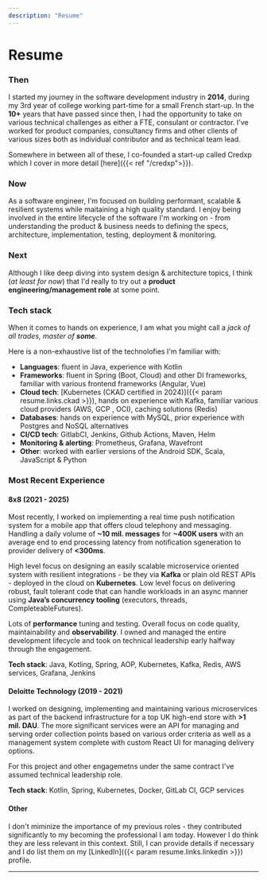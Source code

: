 ```yaml
---
description: "Resume"
---
```


# Resume

### Then

I started my journey in the software development industry in __2014__, during my 3rd year of college working part-time for a small French start-up. In the __10+__ years that have passed since then, I had the opportunity to take on various technical challenges as either a FTE, consulant or contractor. I've worked for product companies, consultancy firms and other clients of various sizes both as individual contributor and as technical team lead.

Somewhere in between all of these, I co-founded a start-up called Credxp which I cover in more detail [here]({{< ref "/credxp">}}).

### Now
As a software engineer, I'm focused on building performant, scalable & resilient systems while maitaining a high quality standard. I enjoy being involved in the entire lifecycle of the software I'm working on - from understanding the product & business needs to defining the specs, architecture, implementation, testing, deployment & monitoring.

### Next
Although I like deep diving into system design & architecture topics, I think (_at least for now_) that I'd really to try out a __product engineering/management role__ at some point.

### Tech stack
When it comes to hands on experience, I am what you might call a _jack of all trades, master of __some___.

Here is a non-exhaustive list of the technolofies I'm familiar with:
* __Languages__: fluent in Java, experience with Kotlin
* __Frameworks__: fluent in Spring (Boot, Cloud) and other DI frameworks, familiar with various
frontend frameworks (Angular, Vue)
* __Cloud tech__: [Kubernetes (CKAD certified in 2024)]({{< param resume.links.ckad >}}), hands on experience with Kafka, familiar
various cloud providers (AWS, GCP , OCI), caching solutions (Redis)
* __Databases__: hands on experience with MySQL, prior experience with Postgres and NoSQL
alternatives
* __CI/CD tech__: GitlabCI, Jenkins, Github Actions, Maven, Helm
* __Monitoring & alerting__: Prometheus, Grafana, Wavefront
* __Other__: worked with earlier versions of the Android SDK, Scala, JavaScript & Python


### Most Recent Experience

#### 8x8 (2021 - 2025)

Most recently, I worked on implementing a real time push notification system for a mobile app that offers cloud telephony and messaging. Handling a daily volume of __~10 mil. messages__ for __~400K users__ with an average end to end processing latency from notification sgeneration to provider delivery of __<300ms__.

High level focus on designing an easily scalable microservice oriented system with resilient integrations - be they via __Kafka__ or plain old REST APIs - deployed in the cloud on __Kubernetes__. Low level focus on delivering robust, fault tolerant code that can handle workloads in an async manner using __Java’s concurrency tooling__ (executors, threads, CompleteableFutures).

Lots of __performance__ tuning and testing. Overall focus on code quality, maintainability and __observability__. I owned and managed the entire development lifecycle and took on technical leadership early halfway through the engagement.

__Tech stack__: Java, Kotling, Spring, AOP, Kubernetes, Kafka, Redis, AWS services, Grafana, Jenkins

#### Deloitte Technology (2019 - 2021)
I worked on designing, implementing and maintaining various microservices as part of the backend infrastructure for a top UK high-end store with __>1 mil. DAU__. The more significant services were an API for managing and serving order collection points based on various order criteria as well as a management system complete with custom React UI for managing delivery options.

For this project and other engagemetns under the same contract I've assumed technical leadership role.

__Tech stack__: Kotlin, Spring, Kubernetes, Docker, GitLab CI, GCP services

#### Other

I don't miminize the importance of my previous roles - they contributed significantly to my becoming the professional I am today. However I do think they are less relevant in this context. Still, I can provide details if necessary and I do list them on my [LinkedIn]({{< param resume.links.linkedin >}}) profile.

---
